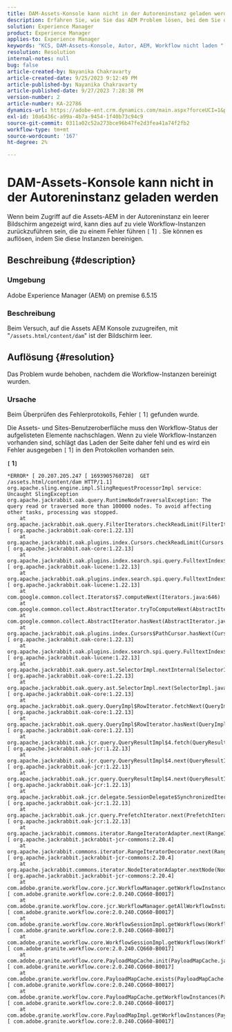 ```yaml
---
title: DAM-Assets-Konsole kann nicht in der Autoreninstanz geladen werden
description: Erfahren Sie, wie Sie das AEM Problem lösen, bei dem Sie die DAM-Asset-Konsole nicht in der -Autoreninstanz laden können. Bereinigen Sie Workflow-Instanzen.
solution: Experience Manager
product: Experience Manager
applies-to: Experience Manager
keywords: "KCS, DAM-Assets-Konsole, Autor, AEM, Workflow nicht laden "
resolution: Resolution
internal-notes: null
bug: false
article-created-by: Nayanika Chakravarty
article-created-date: 9/25/2023 9:12:49 PM
article-published-by: Nayanika Chakravarty
article-published-date: 9/27/2023 7:28:38 PM
version-number: 2
article-number: KA-22786
dynamics-url: https://adobe-ent.crm.dynamics.com/main.aspx?forceUCI=1&pagetype=entityrecord&etn=knowledgearticle&id=8e963847-e85b-ee11-be6f-6045bd0067ea
exl-id: 10a6436c-a99a-4b7a-9454-1f40b73c94c9
source-git-commit: 0311a02c52a273bce96b47fe2d3fea41a74f2fb2
workflow-type: tm+mt
source-wordcount: '167'
ht-degree: 2%

---
```


# DAM-Assets-Konsole kann nicht in der Autoreninstanz geladen werden


Wenn beim Zugriff auf die Assets-AEM in der Autoreninstanz ein leerer Bildschirm angezeigt wird, kann dies auf zu viele Workflow-Instanzen zurückzuführen sein, die zu einem Fehler führen `[` 1`]` . Sie können es auflösen, indem Sie diese Instanzen bereinigen.

## Beschreibung {#description}


### Umgebung

Adobe Experience Manager (AEM) on premise 6.5.15

### Beschreibung

Beim Versuch, auf die Assets AEM Konsole zuzugreifen, mit &quot;`/assets.html/content/dam`&quot; ist der Bildschirm leer.


## Auflösung {#resolution}


Das Problem wurde behoben, nachdem die Workflow-Instanzen bereinigt wurden.

### Ursache

Beim Überprüfen des Fehlerprotokolls, Fehler `[` 1`]`  gefunden wurde.

Die Assets- und Sites-Benutzeroberfläche muss den Workflow-Status der aufgelisteten Elemente nachschlagen. Wenn zu viele Workflow-Instanzen vorhanden sind, schlägt das Laden der Seite daher fehl und es wird ein Fehler ausgegeben `[` 1`]`  in den Protokollen vorhanden sein.

<b>`[` 1`]` </b>


```
*ERROR* [ 20.207.205.247 [ 1693905760728]  GET /assets.html/content/dam HTTP/1.1]  org.apache.sling.engine.impl.SlingRequestProcessorImpl service: Uncaught SlingException
org.apache.jackrabbit.oak.query.RuntimeNodeTraversalException: The query read or traversed more than 100000 nodes. To avoid affecting other tasks, processing was stopped.
    at org.apache.jackrabbit.oak.query.FilterIterators.checkReadLimit(FilterIterators.java:70) [ org.apache.jackrabbit.oak-core:1.22.13] 
    at org.apache.jackrabbit.oak.plugins.index.Cursors.checkReadLimit(Cursors.java:67) [ org.apache.jackrabbit.oak-core:1.22.13] 
    at org.apache.jackrabbit.oak.plugins.index.search.spi.query.FulltextIndex$FulltextPathCursor$1.next(FulltextIndex.java:411) [ org.apache.jackrabbit.oak-lucene:1.22.13] 
    at org.apache.jackrabbit.oak.plugins.index.search.spi.query.FulltextIndex$FulltextPathCursor$1.next(FulltextIndex.java:392) [ org.apache.jackrabbit.oak-lucene:1.22.13] 
    at com.google.common.collect.Iterators$7.computeNext(Iterators.java:646)
    at com.google.common.collect.AbstractIterator.tryToComputeNext(AbstractIterator.java:143)
    at com.google.common.collect.AbstractIterator.hasNext(AbstractIterator.java:138)
    at org.apache.jackrabbit.oak.plugins.index.Cursors$PathCursor.hasNext(Cursors.java:216) [ org.apache.jackrabbit.oak-core:1.22.13] 
    at org.apache.jackrabbit.oak.plugins.index.search.spi.query.FulltextIndex$FulltextPathCursor.hasNext(FulltextIndex.java:432) [ org.apache.jackrabbit.oak-lucene:1.22.13] 
    at org.apache.jackrabbit.oak.query.ast.SelectorImpl.nextInternal(SelectorImpl.java:515) [ org.apache.jackrabbit.oak-core:1.22.13] 
    at org.apache.jackrabbit.oak.query.ast.SelectorImpl.next(SelectorImpl.java:508) [ org.apache.jackrabbit.oak-core:1.22.13] 
    at org.apache.jackrabbit.oak.query.QueryImpl$RowIterator.fetchNext(QueryImpl.java:876) [ org.apache.jackrabbit.oak-core:1.22.13] 
    at org.apache.jackrabbit.oak.query.QueryImpl$RowIterator.hasNext(QueryImpl.java:903) [ org.apache.jackrabbit.oak-core:1.22.13] 
    at org.apache.jackrabbit.oak.jcr.query.QueryResultImpl$4.fetch(QueryResultImpl.java:186) [ org.apache.jackrabbit.oak-jcr:1.22.13] 
    at org.apache.jackrabbit.oak.jcr.query.QueryResultImpl$4.next(QueryResultImpl.java:212) [ org.apache.jackrabbit.oak-jcr:1.22.13] 
    at org.apache.jackrabbit.oak.jcr.query.QueryResultImpl$4.next(QueryResultImpl.java:175) [ org.apache.jackrabbit.oak-jcr:1.22.13] 
    at org.apache.jackrabbit.oak.jcr.delegate.SessionDelegate$SynchronizedIterator.next(SessionDelegate.java:702) [ org.apache.jackrabbit.oak-jcr:1.22.13] 
    at org.apache.jackrabbit.oak.jcr.query.PrefetchIterator.next(PrefetchIterator.java:88) [ org.apache.jackrabbit.oak-jcr:1.22.13] 
    at org.apache.jackrabbit.commons.iterator.RangeIteratorAdapter.next(RangeIteratorAdapter.java:152) [ org.apache.jackrabbit.jackrabbit-jcr-commons:2.20.4] 
    at org.apache.jackrabbit.commons.iterator.RangeIteratorDecorator.next(RangeIteratorDecorator.java:92) [ org.apache.jackrabbit.jackrabbit-jcr-commons:2.20.4] 
    at org.apache.jackrabbit.commons.iterator.NodeIteratorAdapter.nextNode(NodeIteratorAdapter.java:80) [ org.apache.jackrabbit.jackrabbit-jcr-commons:2.20.4] 
    at com.adobe.granite.workflow.core.jcr.WorkflowManager.getWorkflowInstances(WorkflowManager.java:1062) [ com.adobe.granite.workflow.core:2.0.240.CQ660-B0017] 
    at com.adobe.granite.workflow.core.jcr.WorkflowManager.getAllWorkflowInstances(WorkflowManager.java:237) [ com.adobe.granite.workflow.core:2.0.240.CQ660-B0017] 
    at com.adobe.granite.workflow.core.WorkflowSessionImpl.getWorkflows(WorkflowSessionImpl.java:636) [ com.adobe.granite.workflow.core:2.0.240.CQ660-B0017] 
    at com.adobe.granite.workflow.core.WorkflowSessionImpl.getWorkflows(WorkflowSessionImpl.java:627) [ com.adobe.granite.workflow.core:2.0.240.CQ660-B0017] 
    at com.adobe.granite.workflow.core.PayloadMapCache.init(PayloadMapCache.java:657) [ com.adobe.granite.workflow.core:2.0.240.CQ660-B0017] 
    at com.adobe.granite.workflow.core.PayloadMapCache.exists(PayloadMapCache.java:560) [ com.adobe.granite.workflow.core:2.0.240.CQ660-B0017] 
    at com.adobe.granite.workflow.core.PayloadMapCache.getWorkflowInstances(PayloadMapCache.java:199) [ com.adobe.granite.workflow.core:2.0.240.CQ660-B0017] 
    at com.adobe.granite.workflow.core.PayloadMapImpl.getWorkflowInstances(PayloadMapImpl.java:64) [ com.adobe.granite.workflow.core:2.0.240.CQ660-B0017]
```
